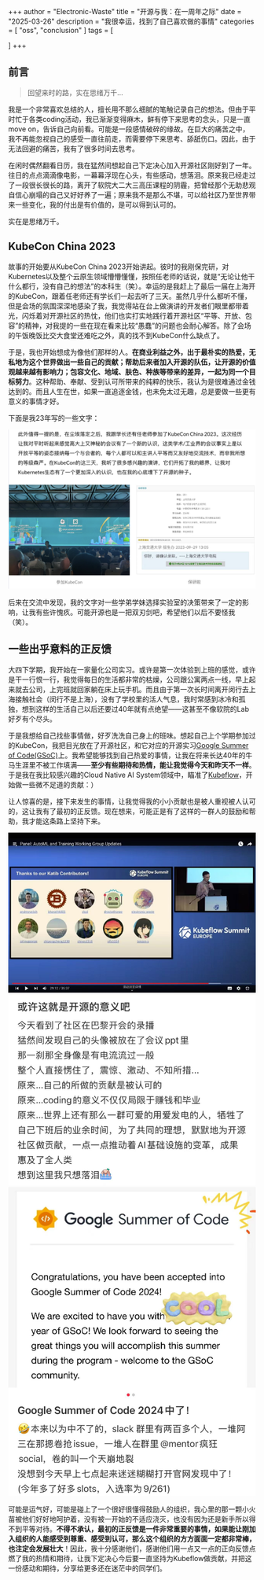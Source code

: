 +++
author = "Electronic-Waste"
title = "开源与我：在一周年之际"
date = "2025-03-26"
description = "我很幸运，找到了自己喜欢做的事情"
categories = [
    "oss",
    "conclusion"
]
tags = [
   
]
+++

## 前言

> 回望来时的路，实在思绪万千...

我是一个非常喜欢总结的人，擅长用不那么细腻的笔触记录自己的想法。但由于平时忙于各类coding活动，我已渐渐变得麻木，鲜有停下来思考的念头，只是一直move on，告诉自己向前看。可能是一段感情破碎的缘故。在巨大的痛苦之中，我不再能忽视自己的感受一直往前走，而需要停下来思考、舔舐伤口。因此，由于无法回避的痛苦，我有了很多时间去思考。

在闲时偶然翻看日历，我在猛然间想起自己下定决心加入开源社区刚好到了一年。往日的点点滴滴像电影，一幕幕浮现在心头，有些感动，想落泪。原来我已经走过了一段很长很长的路，离开了软院大二大三高压课程的阴霾，把曾经那个无助悲观自信心崩塌的自己又好好养了一遍；原来我不是那么不堪，可以给社区乃至世界带来一些变化，我的付出是有价值的，是可以得到认可的。

实在是思绪万千。

## KubeCon China 2023

故事的开始要从KubeCon China 2023开始讲起。彼时的我刚保完研，对Kubernetes以及整个云原生领域懵懵懂懂，按照任老师的话说，就是“无论让他干什么都行，没有自己的想法”的本科生（笑）。幸运的是我赶上了最后一届在上海开的KubeCon，跟着任老师还有学长们一起去听了三天。虽然几乎什么都听不懂，但是会场的氛围深深地感染了我，我觉得站在台上做演讲的开发者们眼里都带着光，闪烁着对开源社区的热忱，他们也实打实地践行着开源社区“平等、开放、包容”的精神，对我提的一些在现在看来比较“愚蠢”的问题也会耐心解答。除了会场的午饭晚饭比交大食堂还难吃之外，真的找不到KubeCon什么缺点了。

于是，我也开始想成为像他们那样的人。**在商业利益之外，出于最朴实的热爱，无私地为这个世界做出一些自己的贡献；帮助后来者加入开源的队伍，让开源的价值观越来越有影响力；包容文化、地域、肤色、种族等带来的差异，一起为同一个目标努力**。这种帮助、奉献、受到认可所带来的纯粹的快乐，我认为是很难通过金钱达到的。而且人生在世，如果一直追逐金钱，也未免太过无趣，总是要做一些更有意义的事情才好。

下面是我23年写的一些文字：

![2023年终总结里提到的KubeCon](img/kubecon-2023.png)

后来在交流中发现，我的文字对一些学弟学妹选择实验室的决策带来了一定的影响，让我有些许愧疚。可能开源也是一把双刃剑吧，希望他们以后不要怪我（笑）。

## 一些出乎意料的正反馈

大四下学期，我开始在一家量化公司实习。或许是第一次体验到上班的感觉，或许是干一行恨一行，我觉得每日的生活都非常的枯燥，公司跟公寓两点一线，早上起来就去公司，上完班就回家躺在床上玩手机。而且由于第一次长时间离开闵行去上海接触社会（闵行不是上海），没有了学校里的活人气息，我时常感到冰冷和孤独，想到这样的生活自己以后还要过40年就有点绝望——这甚至不像软院的Lab好歹有个尽头。

于是我想给自己找些事情做，好歹洗洗自己身上的班味。想起自己上个学期参加过的KubeCon，我把目光放在了开源社区，和它对应的开源实习[Google Summer of Code(GSoC)](https://summerofcode.withgoogle.com/)上。我希望能够找到自己热爱的事情，让我在将来长达40年的牛马生涯里不被工作填满——**至少有些期待和热情，能让我觉得今天和昨天不一样**。于是我在我比较感兴趣的Cloud Native AI System领域中，瞄准了[Kubeflow](https://github.com/kubeflow)，开始做一些微不足道的贡献：）

让人惊喜的是，接下来发生的事情，让我觉得我的小小贡献也是被人重视被人认可的，这让我有了最初的正反馈。现在想来，可能正是有了这样的一群人的鼓励和帮助，我才能这条路上坚持下来。

![发现自己在KubeCon Europe被感谢了](img/kubecon-2024.jpg) ![入选了录取率只有4%的GSoC](img/gsoc-acceptance.jpg)

可能是运气好，可能是碰上了一个很好很懂得鼓励人的组织，我心里的那一颗小火苗被他们好好地呵护着，没有被一开始的不适应浇灭，也没有因为还是新手所以得不到平等对待。**不得不承认，最初的正反馈是一件非常重要的事情，如果能让刚加入组织的人能感受到尊重、感受到认可，那么这个组织的方方面面一定都非常棒，也注定会发展壮大**！因此，我十分感谢他们，感谢他们用一点又一点的正向反馈点燃了我的热情和期待，让我下定决心今后要一直坚持为Kubeflow做贡献，并把这一份感动和期待，分享给更多还在迷茫中的同学们。
